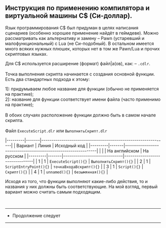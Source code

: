 Инструкция по применению компилятора и виртуальной машины C$ (Си-доллар).
-
Язык программирования С$ был придуман в целях написания сценариев (особенно хорошее применение найдёт в геймдеве).
Можно рассматривать как альтернативу и замену – Pawn (устаревший и малофункциональный) с Lua (не Си-подобный).
В остальном имеется много всяких нужных плюшек, которых нет в том же Pawn/Lua и прочих скриптовых языках.

Для C$ используется расширение (формат) файл|а(ов), как: – `.cdlr`.<br><br>
Точка выполнения скрипта начинается с создания основной функции. Есть два стандартных подхода к этому: <br>

1]: придумываем любое название для функции (обычно не применяется на практике);<br>
2]: название для функции соответствует имени файла (часто применимо на практике);<br>
<br>
В обоих случаях расположение функции должно быть в самом начале скрипта. <br><br>
Файл ``` ExecuteScript.dlr ``` или ``` ВыполнитьСкрипт.dlr ``` <br>

|---------|-------|---------------------------------------------------------------|
| Вариант | Линия |                        Исходный код                           |
|---------|-------|---------------------------------------------------------------|
|         |       |        На английском         |          На русском            |
|---------|-------|------------------------------|--------------------------------|
|    1    |   1   | ``` ExecuteScript(){} ```    | ``` ВыполнитьСкрипт(){} ```    |
|    2    |   1   | ``` ScriptEntryPoint(){} ``` |  ``` точкаВходаВскрипт(){} ``` |
|    3    |   1   | ``` Script(){} ```           | ``` Скрипт(){} ```             |
|    4    |   1   | ``` unnamed(){} ```          | ``` безымянная(){} ```         |

Исходя из того, что функции выполняют какие-либо действия, то и названия у них должны быть соответствующие. На мой взгляд, первый вариант можно считать самым подходящим.

<br>

---------------------
* Продолжение следует
---------------------
